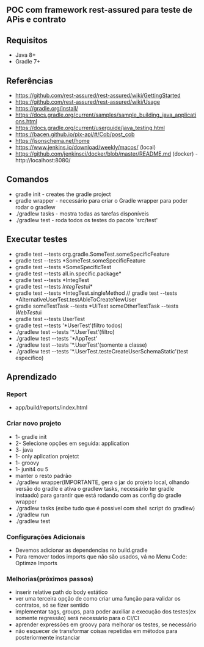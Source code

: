 ## POC com framework rest-assured para teste de APis e contrato

## Requisitos
- Java 8+
- Gradle 7+

## Referências
- https://github.com/rest-assured/rest-assured/wiki/GettingStarted
- https://github.com/rest-assured/rest-assured/wiki/Usage
- https://gradle.org/install/
- https://docs.gradle.org/current/samples/sample_building_java_applications.html
- https://docs.gradle.org/current/userguide/java_testing.html
- https://bacen.github.io/pix-api/#/Cob/post_cob
- https://jsonschema.net/home
- https://www.jenkins.io/download/weekly/macos/ (local)
- https://github.com/jenkinsci/docker/blob/master/README.md (docker) - http://localhost:8080/


## Comandos 
- gradle init - creates the gradle project
- gradle wrapper - necessário para criar o Gradle wrapper para poder rodar o gradlew
- ./gradlew tasks - mostra todas as tarefas disponíveis
- ./gradlew test - roda todos os testes do pacote 'src/test'

## Executar testes

- gradle test --tests org.gradle.SomeTest.someSpecificFeature
- gradle test --tests *SomeTest.someSpecificFeature
- gradle test --tests *SomeSpecificTest
- gradle test --tests all.in.specific.package*
- gradle test --tests *IntegTest
- gradle test --tests *IntegTest*ui*
- gradle test --tests *IntegTest.singleMethod  // gradle test --tests *AlternativeUserTest.testAbleToCreateNewUser
- gradle someTestTask --tests *UiTest someOtherTestTask --tests *WebTest*ui
- gradle test  --tests UserTest
- gradle test  --tests '*UserTest'(filtro todos)
- ./gradlew test  --tests '*.UserTest'(filtro)
- ./gradlew test --tests '*AppTest'
- ./gradlew test --tests '*.UserTest'(somente a classe)
- ./gradlew test --tests '*.UserTest.testeCreateUserSchemaStatic'(test específico)

## Aprendizado

### Report
- app/build/reports/index.html

### Criar novo projeto
- 1- gradle init
- 2- Selecione opções em seguida: application
- 3- java
- 1- only aplication projetct
- 1- groovy
- 1- junit4 ou 5
- manter o resto padrão
- ./gradlew wrapper(IMPORTANTE, gera o jar do projeto local, olhando versão do gradle e ativa o gradlew tasks, necessário ter gradle instaado)
  para garantir que está rodando com as config do gradle wrapper
- ./gradlew tasks (exibe tudo que é possivel com shell script do gradlew)
- ./gradlew run
- ./gradlew test


### Configurações Adicionais

- Devemos adicionar as dependencias no build.gradle
- Para remover todos imports que não são usados, vá no Menu Code: Optimze Imports

### Melhorias(próximos passos)
- inserir relative path do body estático
- ver uma terceira opção de como criar uma função para validar os contratos, só se fizer sentido
- implementar tags, groups, para poder auxiliar a execução dos testes(ex somente regressão) será necessário para o CI/CI
- aprender expressões em groovy para melhorar os testes, se necessário
- não esquecer de transformar coisas repetidas em métodos para posteriormente instanciar